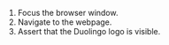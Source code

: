 1. Focus the browser window.
2. Navigate to the webpage.
3. Assert that the Duolingo logo is visible.